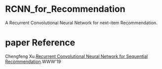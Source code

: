 # RCNN_for_Recommendation
A Recurrent Convolutional Neural Network for next-item Recommendation.
# paper Reference
Chengfeng Xu.[Recurrent Convolutional Neural Network for Sequential Recommendation](https://dl.acm.org/citation.cfm?doid=3308558.3313408).WWW'19
